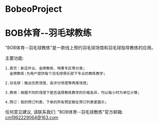 # BobeoProject
# BOB体育--羽毛球教练

  "BOB体育--羽毛球教练"是一款线上预约羽毛球场馆和羽毛球指导教练的应用。

  主要功能:   
  
    1.首页：新店开业、金牌教练、特惠专区等分类;
      金牌教练:为用户提供每个羽毛球俱乐部下专业的教练教学;
    
    2.羽毛球：推出优质场馆、高评分场馆等两类场馆;
    
    3.费用：根据不同的场馆下是否选择教练教学的价格各异，均以每小时为单位计算;
    
    4.预订：我的预订列表，下单的所有预定都在预订列表里展示;

   任何意见建议, 请联系我们: 
   "BOB体育--羽毛球教练"官方邮箱: cm1962229064@163.com
